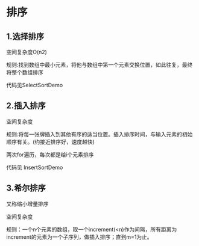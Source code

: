 # 排序

## 1.选择排序

空间复杂度O(n2)

规则:找到数组中最小元素，将他与数组中第一个元素交换位置，如此往复，最终将整个数组排序

代码见SelectSortDemo

## 2.插入排序

空间复杂度

规则:将每一张牌插入到其他有序的适当位置。插入排序时间，与输入元素的初始顺序有关。(约接近排序好，速度越快)

两次for遍历，每次都是给i个元素排序

代码见 InsertSortDemo

## 3.希尔排序

又称缩小增量排序

空间复杂度

规则：一个n个元素的数组，取一个increment(<n)作为间隔，所有距离为increment的元素为一个子序列，做插入排序；直到m=1为止。